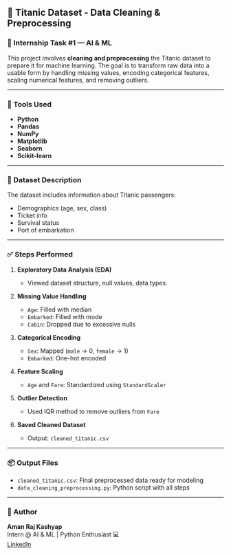 ## 🚢 Titanic Dataset - Data Cleaning & Preprocessing

### 📌 Internship Task #1 — AI & ML

This project involves **cleaning and preprocessing** the Titanic dataset to prepare it for machine learning. The goal is to transform raw data into a usable form by handling missing values, encoding categorical features, scaling numerical features, and removing outliers.

---

### 🧰 Tools Used

- **Python**
- **Pandas**
- **NumPy**
- **Matplotlib**
- **Seaborn**
- **Scikit-learn**

---

### 📂 Dataset Description

The dataset includes information about Titanic passengers:
- Demographics (age, sex, class)
- Ticket info
- Survival status
- Port of embarkation

---

### ✅ Steps Performed

1. **Exploratory Data Analysis (EDA)**  
   - Viewed dataset structure, null values, data types.

2. **Missing Value Handling**  
   - `Age`: Filled with median  
   - `Embarked`: Filled with mode  
   - `Cabin`: Dropped due to excessive nulls

3. **Categorical Encoding**  
   - `Sex`: Mapped (`male` → 0, `female` → 1)  
   - `Embarked`: One-hot encoded

4. **Feature Scaling**  
   - `Age` and `Fare`: Standardized using `StandardScaler`

5. **Outlier Detection**  
   - Used IQR method to remove outliers from `Fare`

6. **Saved Cleaned Dataset**  
   - Output: `cleaned_titanic.csv`

---

### 📦 Output Files

- `cleaned_titanic.csv`: Final preprocessed data ready for modeling  
- `data_cleaning_preprocessing.py`: Python script with all steps

---

### 🚀 Author

**Aman Raj Kashyap**  
Intern @ AI & ML | Python Enthusiast 💻  
[LinkedIn](https://www.linkedin.com/in/aman-raj-kashyap-087a27278)
